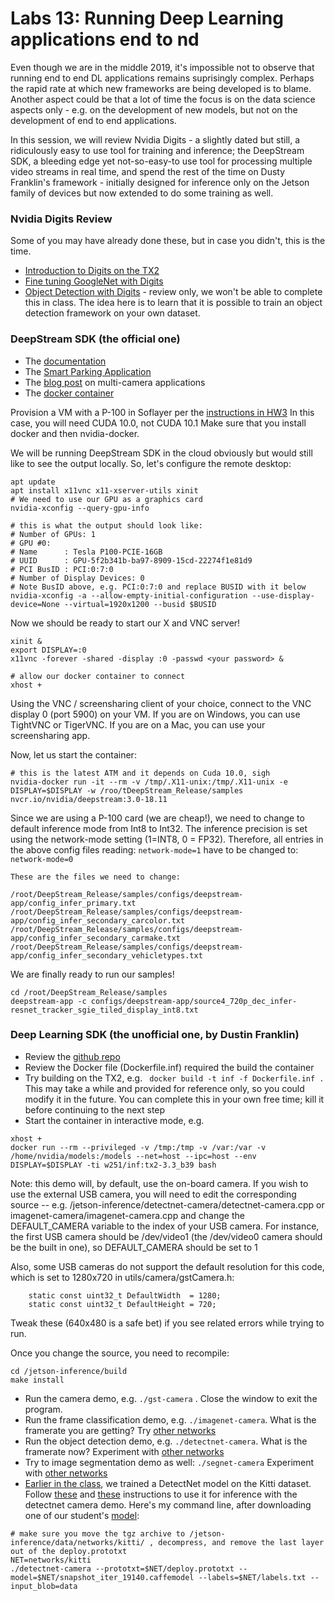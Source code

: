 # Labs 13: Running Deep Learning applications end to nd
Even though we are in the middle 2019, it's impossible not to observe that running end to end DL applications remains suprisingly complex. Perhaps the rapid rate at which new frameworks are being developed is to blame.  Another aspect could be that a lot of time the focus is on the data science aspects only - e.g. on the development of new models, but not on the development of end to end applications. 

In this session, we will review Nvidia Digits - a slightly dated but still, a ridiculously easy to use tool for training and inference; the DeepStream SDK, a bleeding edge yet not-so-easy-to use tool for processing multiple video streams in real time, and spend the rest of the time on Dusty Franklin's framework - initially designed for inference only on the Jetson family of devices but now extended to do some training as well.

### Nvidia Digits Review
Some of you may have already done these, but in case you didn't, this is the time.
* [Introduction to Digits on the TX2](https://github.com/MIDS-scaling-up/v2/blob/master/week05/labs/intro-digits-tx2.md)
* [Fine tuning GoogleNet with Digits](https://github.com/MIDS-scaling-up/v2/blob/master/week05/labs/lab_digits.md)
* [Object Detection with Digits](https://github.com/MIDS-scaling-up/v2/tree/master/week07/hw/backup) - review only, we won't be able to complete this in class.  The idea here is to learn that it is possible to train an object detection framework on your own dataset.

### DeepStream SDK (the official one)
* The [documentation](https://developer.nvidia.com/deepstream-sdk)
* The [Smart Parking Application](https://github.com/NVIDIA-AI-IOT/deepstream_360_d_smart_parking_application/tree/master/perception_docker)
* The [blog post](https://devblogs.nvidia.com/multi-camera-large-scale-iva-deepstream-sdk/) on multi-camera applications
* The [docker container](https://ngc.nvidia.com/catalog/containers/nvidia:deepstream)

Provision a VM with a P-100 in Soflayer per the [instructions in HW3](https://github.com/MIDS-scaling-up/v2/tree/master/week03/hw)  In this case, you will need CUDA 10.0, not CUDA 10.1 Make sure that you install docker and then nvidia-docker.

We will be running DeepStream SDK in the cloud obviously but would still like to see the output locally.  So, let's configure the remote desktop:
```
apt update
apt install x11vnc x11-xserver-utils xinit
# We need to use our GPU as a graphics card
nvidia-xconfig --query-gpu-info

# this is what the output should look like: 
# Number of GPUs: 1
# GPU #0:
# Name      : Tesla P100-PCIE-16GB
# UUID      : GPU-5f2b341b-ba97-8909-15cd-22274f1e81d9
# PCI BusID : PCI:0:7:0
# Number of Display Devices: 0
# Note BusID above, e.g. PCI:0:7:0 and replace BUSID with it below
nvidia-xconfig -a --allow-empty-initial-configuration --use-display-device=None --virtual=1920x1200 --busid $BUSID
```
Now we should be ready to start our X and VNC server!
```
xinit & 
export DISPLAY=:0
x11vnc -forever -shared -display :0 -passwd <your password> &

# allow our docker container to connect 
xhost +
```
Using the VNC / screensharing client of your choice, connect to the VNC display 0 (port 5900) on your VM. If you are on Windows, you can use TightVNC or TigerVNC.  If you are on a Mac, you can use your screensharing app.

Now, let us start the container:
```
# this is the latest ATM and it depends on Cuda 10.0, sigh
nvidia-docker run -it --rm -v /tmp/.X11-unix:/tmp/.X11-unix -e DISPLAY=$DISPLAY -w /roo/tDeepStream_Release/samples nvcr.io/nvidia/deepstream:3.0-18.11
```

Since we are using a P-100 card (we are cheap!), we need to change to default inference mode from Int8 to Int32. The inference precision is set using the network-mode setting (1=INT8, 0 = FP32). Therefore, all entries in the above config files reading: ```network-mode=1``` have to be changed to: ```network-mode=0```
```
These are the files we need to change:

/root/DeepStream_Release/samples/configs/deepstream-app/config_infer_primary.txt
/root/DeepStream_Release/samples/configs/deepstream-app/config_infer_secondary_carcolor.txt
/root/DeepStream_Release/samples/configs/deepstream-app/config_infer_secondary_carmake.txt
/root/DeepStream_Release/samples/configs/deepstream-app/config_infer_secondary_vehicletypes.txt
```
We are finally ready to run our samples!
```
cd /root/DeepStream_Release/samples
deepstream-app -c configs/deepstream-app/source4_720p_dec_infer-resnet_tracker_sgie_tiled_display_int8.txt

```

### Deep Learning SDK (the unofficial one, by Dustin Franklin)
* Review the [github repo](https://github.com/dusty-nv/jetson-inference)
* Review the Docker file (Dockerfile.inf) required the build the container
* Try building on the TX2, e.g. ``` docker build -t inf -f Dockerfile.inf .``` This may take a while and provided for reference only, so you could modify it in the future. You can complete this in your own free time; kill it before continuing to the next step
* Start the container in interactive mode, e.g.
```
xhost +
docker run --rm --privileged -v /tmp:/tmp -v /var:/var -v /home/nvidia/models:/models --net=host --ipc=host --env DISPLAY=$DISPLAY -ti w251/inf:tx2-3.3_b39 bash
```
Note: this demo will, by default, use the on-board camera.  If you wish to use the external USB camera, you will need to edit the corresponding source -- e.g. /jetson-inference/detectnet-camera/detectnet-camera.cpp or imagenet-camera/imagenet-camera.cpp and change the DEFAULT_CAMERA variable to the index of your USB camera.  For instance, the first USB camera should be /dev/video1 (the /dev/video0 camera should be the built in one), so DEFAULT_CAMERA should be set to 1 

Also, some USB cameras do not support the default resolution for this code, which is set to 1280x720 in utils/camera/gstCamera.h:
```
	static const uint32_t DefaultWidth  = 1280;
	static const uint32_t DefaultHeight = 720;
```
Tweak these (640x480 is a safe bet) if you see related errors while trying to run.  

Once you change the source, you need to recompile:
```
cd /jetson-inference/build
make install
```

* Run the camera demo, e.g. ```./gst-camera``` . Close the window to exit the program.
* Run the frame classification demo, e.g. ```./imagenet-camera```.  What is the framerate you are getting? Try [other networks](https://github.com/dusty-nv/jetson-inference/blob/master/docs/imagenet-camera.md)
* Run the object detection demo, e.g. ```./detectnet-camera```. What is the framerate now?  Experiment with [other networks](https://github.com/dusty-nv/jetson-inference/blob/master/docs/detectnet-camera-2.md)
* Try to image segmentation demo as well: ```./segnet-camera``` Experiment with [other networks](https://github.com/dusty-nv/jetson-inference/blob/master/docs/segnet-console.md)
* [Earlier in the class](https://github.com/MIDS-scaling-up/v2/tree/master/week07/hw), we trained a DetectNet model on the Kitti dataset.  Follow [these](https://github.com/dusty-nv/jetson-inference/blob/master/docs/detectnet-snapshot.md) and [these](https://github.com/dusty-nv/jetson-inference/blob/master/docs/imagenet-custom.md) instructions to use it for inference with the detectnet camera demo. Here's my command line, after downloading one of our student's [model](http://169.44.201.108:5000/models/20190216-223354-6fb5/download):
```
# make sure you move the tgz archive to /jetson-inference/data/networks/kitti/ , decompress, and remove the last layer out of the deploy.prototxt
NET=networks/kitti
./detectnet-camera --prototxt=$NET/deploy.prototxt --model=$NET/snapshot_iter_19140.caffemodel --labels=$NET/labels.txt --input_blob=data 
```


